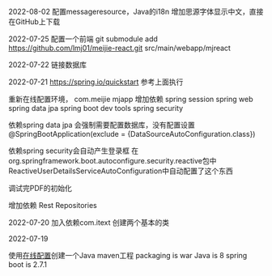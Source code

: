 # 

2022-08-02
配置messageresource，Java的i18n
增加思源字体显示中文，直接在GitHub上下载

2022-07-25
配置一个前端
git submodule add https://github.com/lmj01/meijie-react.git  src/main/webapp/mjreact

2022-07-22
链接数据库

2022-07-21
https://spring.io/quickstart
参考上面执行

重新在线配置环境，
com.meijie
mjapp
增加依赖
spring session
spring web
spring data jpa
spring boot dev tools
spring security

依赖spring data jpa
会强制需要配置数据库，没有配置设置
@SpringBootApplication(exclude = {DataSourceAutoConfiguration.class})

依赖spring security会自动产生登录框
在org.springframework.boot.autoconfigure.security.reactive包中
ReactiveUserDetailsServiceAutoConfiguration中自动配置了这个东西

调试完PDF的初始化

增加依赖
Rest Repositories

2022-07-20
加入依赖com.itext
创建两个基本的类

2022-07-19

使用[在线配置](https://start.spring.io/)创建一个Java maven工程
packaging is war
Java is 8
spring boot is 2.7.1

